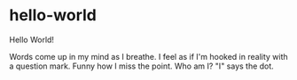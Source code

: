 # hello-world

Hello World!

Words come up in my mind as I breathe.
I feel as if I'm hooked in reality with a question mark. 
Funny how I miss the point.
Who am I?
"I" says the dot.
